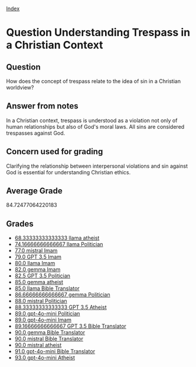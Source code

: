 
[Index](../../index.md)
# Question Understanding Trespass in a Christian Context
## Question
How does the concept of trespass relate to the idea of sin in a Christian worldview?

## Answer from notes
In a Christian context, trespass is understood as a violation not only of human relationships but also of God's moral laws. All sins are considered trespasses against God.

## Concern used for grading
Clarifying the relationship between interpersonal violations and sin against God is essential for understanding Christian ethics.

## Average Grade
84.72477064220183

## Grades
 * [68.33333333333333 llama atheist](../answers/llama_atheist/Understanding_Trespass_in_a_Christian_Context.md)
 * [74.16666666666667 llama Politician](../answers/llama_Politician/Understanding_Trespass_in_a_Christian_Context.md)
 * [77.0 mistral Imam](../answers/mistral_Imam/Understanding_Trespass_in_a_Christian_Context.md)
 * [79.0 GPT 3.5 Imam](../answers/GPT_3.5_Imam/Understanding_Trespass_in_a_Christian_Context.md)
 * [80.0 llama Imam](../answers/llama_Imam/Understanding_Trespass_in_a_Christian_Context.md)
 * [82.0 gemma Imam](../answers/gemma_Imam/Understanding_Trespass_in_a_Christian_Context.md)
 * [82.5 GPT 3.5 Politician](../answers/GPT_3.5_Politician/Understanding_Trespass_in_a_Christian_Context.md)
 * [85.0 gemma atheist](../answers/gemma_atheist/Understanding_Trespass_in_a_Christian_Context.md)
 * [85.0 llama Bible Translator](../answers/llama_Bible_Translator/Understanding_Trespass_in_a_Christian_Context.md)
 * [86.66666666666667 gemma Politician](../answers/gemma_Politician/Understanding_Trespass_in_a_Christian_Context.md)
 * [88.0 mistral Politician](../answers/mistral_Politician/Understanding_Trespass_in_a_Christian_Context.md)
 * [88.33333333333333 GPT 3.5 Atheist](../answers/GPT_3.5_Atheist/Understanding_Trespass_in_a_Christian_Context.md)
 * [89.0 gpt-4o-mini Politician](../answers/gpt-4o-mini_Politician/Understanding_Trespass_in_a_Christian_Context.md)
 * [89.0 gpt-4o-mini Imam](../answers/gpt-4o-mini_Imam/Understanding_Trespass_in_a_Christian_Context.md)
 * [89.16666666666667 GPT 3.5 Bible Translator](../answers/GPT_3.5_Bible_Translator/Understanding_Trespass_in_a_Christian_Context.md)
 * [90.0 gemma Bible Translator](../answers/gemma_Bible_Translator/Understanding_Trespass_in_a_Christian_Context.md)
 * [90.0 mistral Bible Translator](../answers/mistral_Bible_Translator/Understanding_Trespass_in_a_Christian_Context.md)
 * [90.0 mistral atheist](../answers/mistral_atheist/Understanding_Trespass_in_a_Christian_Context.md)
 * [91.0 gpt-4o-mini Bible Translator](../answers/gpt-4o-mini_Bible_Translator/Understanding_Trespass_in_a_Christian_Context.md)
 * [93.0 gpt-4o-mini Atheist](../answers/gpt-4o-mini_Atheist/Understanding_Trespass_in_a_Christian_Context.md)
